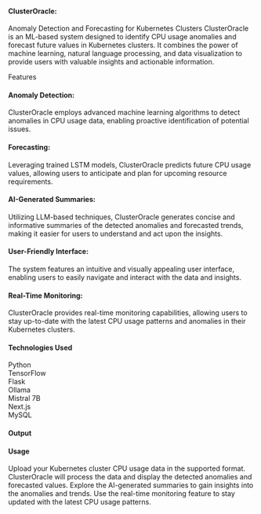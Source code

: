 <h4>ClusterOracle:</h4> Anomaly Detection and Forecasting for Kubernetes Clusters
ClusterOracle is an ML-based system designed to identify CPU usage anomalies and forecast future values in Kubernetes clusters. It combines the power of machine learning, natural language processing, and data visualization to provide users with valuable insights and actionable information.

Features
<h4>Anomaly Detection:</h4> ClusterOracle employs advanced machine learning algorithms to detect anomalies in CPU usage data, enabling proactive identification of potential issues.<br> <h4>Forecasting:</h4> Leveraging trained LSTM models, ClusterOracle predicts future CPU usage values, allowing users to anticipate and plan for upcoming resource requirements.<br> <h4>AI-Generated Summaries:</h4> Utilizing LLM-based techniques, ClusterOracle generates concise and informative summaries of the detected anomalies and forecasted trends, making it easier for users to understand and act upon the insights.<br> <h4>User-Friendly Interface:</h4> The system features an intuitive and visually appealing user interface, enabling users to easily navigate and interact with the data and insights.<br> <h4>Real-Time Monitoring:</h4> ClusterOracle provides real-time monitoring capabilities, allowing users to stay up-to-date with the latest CPU usage patterns and anomalies in their Kubernetes clusters.<be>
<h4>Technologies Used</h4>
Python<br>
TensorFlow<br>
Flask<br>
Ollama<br>
Mistral 7B<br>
Next.js<br>
MySQL<br>

<h4>Output</h4>




<h4>Usage</h4>
Upload your Kubernetes cluster CPU usage data in the supported format.
ClusterOracle will process the data and display the detected anomalies and forecasted values.
Explore the AI-generated summaries to gain insights into the anomalies and trends.
Use the real-time monitoring feature to stay updated with the latest CPU usage patterns.
